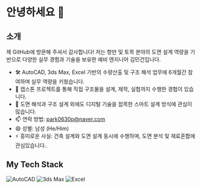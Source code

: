 <h1>안녕하세요 👋</h1>

<div class="section">
  <h2>소개</h2>
  <p>제 GitHub에 방문해 주셔서 감사합니다! 저는 항만 및 토목 분야의 도면 설계 역량을 기반으로 다양한 실무 경험과 기술을 보유한 예비 엔지니어 김민건입니다.</p>
  <ul>
      <li>🛠 AutoCAD, 3ds Max, Excel 기반의 수량산출 및 구조 해석 업무에 6개월간 참여하며 실무 역량을 키웠습니다.</li>
    <li>📐 캡스톤 프로젝트를 통해 직접 구조물을 설계, 제작, 실험까지 수행한 경험이 있습니다.</li>
       <li>👷 도면 해석과 구조 설계 외에도 디지털 기술을 접목한 스마트 설계 방식에 관심이 많습니다.</li>
    <li>📫 연락 방법: <a href="mailto:park0630p@naver.com">park0630p@naver.com</a></li>
    <li>😄 성별: 남성 (He/Him)</li>
    <li>⚡ 흥미로운 사실: 건축 설계와 도면 설계 동시에 수행하며, 도면 분석 및 재료혼합에 관심있습니다..</li>
  </ul>
</div>

<h2>My Tech Stack</h2>

![AutoCAD](https://img.shields.io/badge/-AutoCAD-E44D26?style=for-the-badge&logo=autodesk&logoColor=ffffff)
![3ds Max](https://img.shields.io/badge/-3ds%20Max-0175C2?style=for-the-badge&logo=autodesk&logoColor=ffffff)
![Excel](https://img.shields.io/badge/-Excel-217346?style=for-the-badge&logo=microsoft-excel&logoColor=ffffff)

